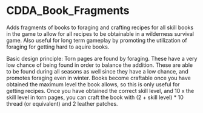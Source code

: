 # CDDA_Book_Fragments
Adds fragments of books to foraging and crafting recipes for all skill books in the game to allow for all recipes to be obtainable in a wilderness survival game. Also useful for long term gameplay by promoting the utilization of foraging for getting hard to aquire books.

Basic design principle:
  Torn pages are found by foraging. These have a very low chance of being found in order to balance the addition. These are able to be found during all seasons as well since they have a low chance, and promotes foraging even in winter.
  Books become craftable once you have obtained the maximum level the book allows, so this is only useful for getting recipes.
  Once you have obtained the correct skill level, and 10 x the skill level in torn pages, you can craft the book with (2 + skill level) * 10 thread (or equivalent) and 2 leather patches.
